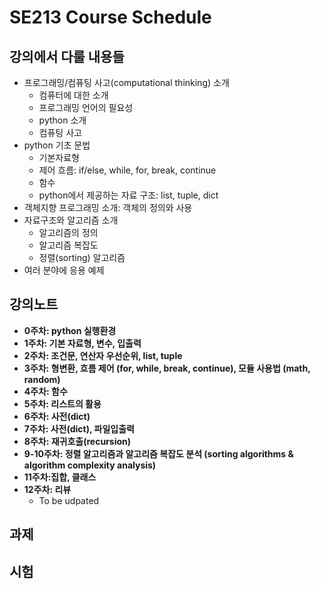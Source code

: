 # SE213 Course Schedule

## 강의에서 다룰 내용들 

- 프로그래밍/컴퓨팅 사고(computational thinking) 소개
  - 컴퓨터에 대한 소개
  - 프로그래밍 언어의 필요성
  - python 소개
  - 컴퓨팅 사고
- python 기초 문법
  - 기본자료형
  - 제어 흐름: if/else, while, for, break, continue
  - 함수
  - python에서 제공하는 자료 구조: list, tuple, dict
- 객체지향 프로그래밍 소개: 객체의 정의와 사용
- 자료구조와 알고리즘 소개
  - 알고리즘의 정의
  - 알고리즘 복잡도
  - 정렬(sorting) 알고리즘
- 여러 분야에 응용 예제

## 강의노트

- **0주차: python 실행환경**
- **1주차: 기본 자료형, 변수, 입출력**
- **2주차: 조건문, 연산자 우선순위, list, tuple**
- **3주차: 형변환, 흐름 제어 (for, while, break, continue), 모듈 사용법 (math, random)**
- **4주차: 함수**
- **5주차: 리스트의 활용**
- **6주차: 사전(dict)**
- **7주차: 사전(dict), 파일입출력**
- **8주차: 재귀호출(recursion)**
- **9-10주차: 정렬 알고리즘과 알고리즘 복잡도 분석 (sorting algorithms & algorithm complexity analysis)**
- **11주차:집합, 클래스**
- **12주차: 리뷰**
  - To be udpated

## 과제

## 시험
